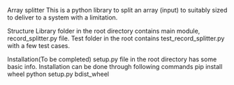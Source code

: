 Array splitter
This is a python library to split an array (input) to suitably sized to deliver to a system with a limitation.

Structure
Library folder in the root directory contains main module, record_splitter.py file. 
Test folder in the root contains test_record_splitter.py with a few test cases.

Installation(To be completed)
setup.py file in the root directory has some basic info. Installation can be done through  following commands 
pip install wheel
python setup.py bdist_wheel



